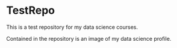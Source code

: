 # TestRepo

This is a test repository for my data science courses.

Contained in the repository is an image of my data science profile.
